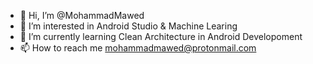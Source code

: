 - 👋 Hi, I’m @MohammadMawed
- 👀 I’m interested in Android Studio & Machine Learing
- 🌱 I’m currently learning Clean Architecture in Android Developoment
- 📫 How to reach me mohammadmawed@protonmail.com
  
<!---
MohammadMawed/MohammadMawed is a ✨ special ✨ repository because its `README.md` (this file) appears on your GitHub profile.
You can click the Preview link to take a look at your changes.
--->
